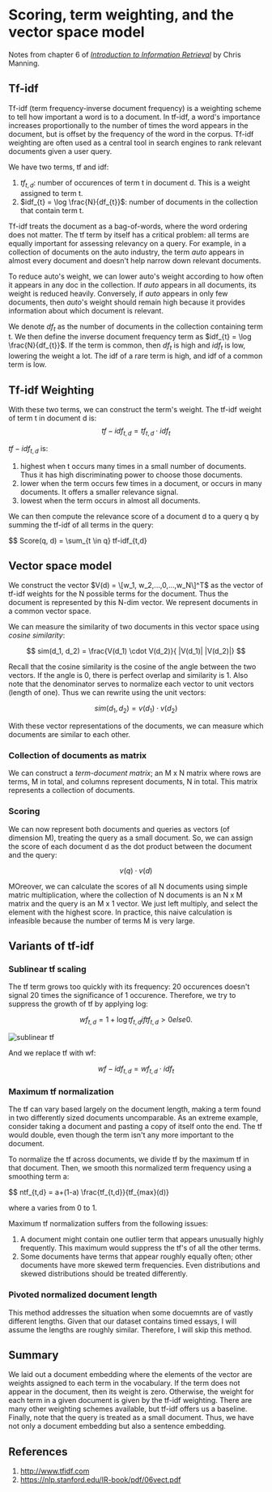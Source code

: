 # Scoring, term weighting, and the vector space model
Notes from chapter 6 of [_Introduction to Information Retrieval_](https://nlp.stanford.edu/IR-book/information-retrieval-book.html) by Chris Manning.

## Tf-idf
Tf-idf (term frequency-inverse document frequency) is a weighting scheme to tell how important a word is to a document. In tf-idf, a word's importance increases proportionally to the number of times the word appears in the document, but is offset by the frequency of the word in the corpus. Tf-idf weighting are often used as a central tool in search engines to rank relevant documents given a user query.

We have two terms, tf and idf:
1. $tf_{t,d}$: number of occurences of term t in document d. This is a weight assigned to term t.
2. $idf_{t} = \log \frac{N}{df_{t}}$: number of documents in the collection that contain term t.

Tf-idf treats the document as a bag-of-words, where the word ordering does not matter. The tf term by itself has a critical problem: all terms are equally important for assessing relevancy on a query. For example, in a collection of documents on the auto industry, the term _auto_ appears in almost every document and doesn't help narrow down relevant documents.

To reduce auto's weight, we can lower auto's weight according to how often it appears in any doc in the collection. If _auto_ appears in all documents, its weight is reduced heavily. Conversely, if _auto_ appears in only few documents, then _auto_'s weight should remain high because it provides information about which document is relevant.

We denote $df_{t}$ as the number of documents in the collection containing term t. We then define the inverse document frequency term as $idf_{t} = \log \frac{N}{df_{t}}$. If the term is common, then $df_{t}$ is high and $idf_{t}$ is low, lowering the weight a lot. The idf of a rare term is high, and idf of a common term is low.

## Tf-idf Weighting
With these two terms, we can construct the term's weight. The tf-idf weight of term t in document d is:
$$ tf-idf_{t,d} = tf_{t,d} \cdot idf_{t} $$

$tf-idf_{t,d}$ is:
1. highest when t occurs many times in a small number of documents. Thus it has high discriminating power to choose those documents.
2. lower when the term occurs few times in a document, or occurs in many documents. It offers a smaller relevance signal.
3. lowest when the term occurs in almost all documents.

We can then compute the relevance score of a document d to a query q by summing the tf-idf of all terms in the query:

$$ Score(q, d) = \sum_{t \in q} tf-idf_{t,d}

## Vector space model
We construct the vector $V(d) = \[w_1, w_2,...,0,...,w_N\]^T$ as the vector of tf-idf weights for the N possible terms for the document. Thus the document is represented by this N-dim vector. We represent documents in a common vector space.

We can measure the similarity of two documents in this vector space using _cosine similarity_:

$$ sim(d_1, d_2) = \frac{V(d_1) \cdot V(d_2)}{ |V(d_1)| |V(d_2)|}  $$

Recall that the cosine similarity is the cosine of the angle between the two vectors. If the angle is 0, there is perfect overlap and similarity is 1. Also note that the denominator serves to normalize each vector to unit vectors (length of one). Thus we can rewrite using the unit vectors:

$$ sim(d_1, d_2) = v(d_1) \cdot v(d_2) $$

With these vector representations of the documents, we can measure which documents are similar to each other.

### Collection of documents as matrix
We can construct a _term-document matrix_; an M x N matrix where rows are terms, M in total, and columns represent documents, N in total. This matrix represents a collection of documents.

### Scoring
We can now represent both documents and queries as vectors (of dimension M), treating the query as a small document. So, we can assign the score of each document d as the dot product between the document and the query:

$$ v(q) \cdot v(d) $$

MOreover, we can calculate the scores of all N documents using simple matric multiplication, where the collection of N documents is an N x M matrix and the query is an M x 1 vector. We just left multiply, and select the element with the highest score. In practice, this naive calculation is infeasible because the number of terms M is very large.

## Variants of tf-idf
### Sublinear tf scaling
The tf term grows too quickly with its frequency: 20 occurences doesn't signal 20 times the significance of 1 occurence. Therefore, we try to suppress the growth of tf by applying log:

$$ wf_{t,d} = 1+\log tf_{t,d} if tf_{t,d}>0 else 0. $$

![sublinear tf](..images/sublinear_tf.png)

And we replace tf with wf:

$$ wf-idf_{t,d} = wf_{t,d} \cdot idf_{t}
 $$

### Maximum tf normalization
The tf can vary based largely on the document length, making a term found in two differently sized documents uncomparable. As an extreme example, consider taking a document and pasting a copy of itself onto the end. The tf would double, even though the term isn't any more important to the document.

To normalize the tf across documents, we divide tf by the maximum tf in that document. Then, we smooth this normalized term frequency using a smoothing term a:

$$ ntf_{t,d} = a+(1-a) \frac{tf_{t,d}}{tf_{max}(d)}

where a varies from 0 to 1. 

Maximum tf normalization suffers from the following issues:
1. A document might contain one outlier term that appears unusually highly frequently. This maximum would suppress the tf's of all the other terms.
2. Some documents have terms that appear roughly equally often; other documents have more skewed term frequencies. Even distributions and skewed distributions should be treated differently.

### Pivoted normalized document length
This method addresses the situation when some docuemnts are of vastly different lengths. Given that our dataset contains timed essays, I will assume the lengths are roughly similar. Therefore, I will skip this method.

## Summary
We laid out a document embedding where the elements of the vector are weights assigned to each term in the vocabulary. If the term does not appear in the document, then its weight is zero. Otherwise, the weight for each term in a given document is given by the tf-idf weighting. There are many other weighting schemes available, but tf-idf offers us a baseline. Finally, note that the query is treated as a small document. Thus, we have not only a document embedding but also a sentence embedding.

## References
1. http://www.tfidf.com
2. https://nlp.stanford.edu/IR-book/pdf/06vect.pdf
